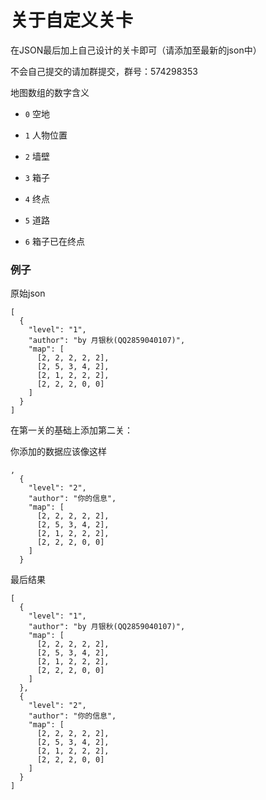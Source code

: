 # 关于自定义关卡

在JSON最后加上自己设计的关卡即可（请添加至最新的json中）

不会自己提交的请加群提交，群号：574298353

地图数组的数字含义

 - `0` 空地
  
 - `1` 人物位置 
  
 - `2` 墙壁
  
 - `3` 箱子
  
 - `4` 终点
 
 - `5` 道路
 
 - `6` 箱子已在终点

### 例子

原始json

```
[
  {
    "level": "1",
    "author": "by 月银秋(QQ2859040107)",
    "map": [
      [2, 2, 2, 2, 2],
      [2, 5, 3, 4, 2],
      [2, 1, 2, 2, 2],
      [2, 2, 2, 0, 0]
    ]
  }
]

```

在第一关的基础上添加第二关：

你添加的数据应该像这样
```
,
  {
    "level": "2",
    "author": "你的信息",
    "map": [
      [2, 2, 2, 2, 2],
      [2, 5, 3, 4, 2],
      [2, 1, 2, 2, 2],
      [2, 2, 2, 0, 0]
    ]
  }
```

最后结果

```
[
  {
    "level": "1",
    "author": "by 月银秋(QQ2859040107)",
    "map": [
      [2, 2, 2, 2, 2],
      [2, 5, 3, 4, 2],
      [2, 1, 2, 2, 2],
      [2, 2, 2, 0, 0]
    ]
  },
  {
    "level": "2",
    "author": "你的信息",
    "map": [
      [2, 2, 2, 2, 2],
      [2, 5, 3, 4, 2],
      [2, 1, 2, 2, 2],
      [2, 2, 2, 0, 0]
    ]
  }
]

```
